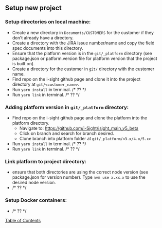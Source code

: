 ## Setup new project

### Setup directories on local machine:
- Create a new directory in `Documents/CUSTOMERS` for the customer if they don't already have a directory.
- Create a directory with the JIRA issue number/name and copy the field spec documents into this directory.
- Ensure that the platform version is in the `git/_platform` directory (see package.json or patform.version file for platform version that the project is built on).
- Create a directory for the customer in `git/` directory with the customer name.
- Find repo on the i-sight github page and clone it into the project directory at `git/<customer_name>`.
- Run `yarn install` in terminal. /* ?? */
- Run `yarn link` in terminal. /* ?? */

### Adding platform version in `git/_platform` directory:
- Find repo on the i-sight github page and clone the platform into the platform directory.
	- Navigate to: <https://github.com/i-Sight/isight_main_v5_beta>
	- Click on branch and search for branch desired.
	- Clone branch into platform folder at `git/_platform/<3.x/4.x/5.x>`
- Run `yarn install` in terminal. /* ?? */
- Run `yarn link` in terminal. /* ?? */

### Link platform to project directory:
- ensure that both directories are using the correct node version (see package.json for version number). Type `nvm use x.xx.x` to use the desired node version.
- /* ?? */

### Setup Docker containers:
- /* ?? */

[Table of Contents](../README.md)